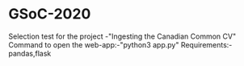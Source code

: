 # GSoC-2020
Selection test for the project -"Ingesting the Canadian Common CV"
Command to open the web-app:-"python3 app.py"
Requirements:-pandas,flask
